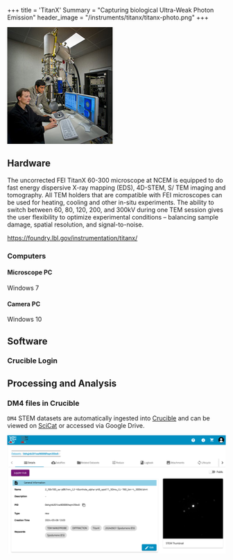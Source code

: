 +++
title = 'TitanX'
Summary = "Capturing biological Ultra-Weak Photon Emission"
header_image = "/instruments/titanx/titanx-photo.png"
+++


![TitanX Photo](titanx-photo.png)

## Hardware

The uncorrected FEI TitanX 60-300 microscope at NCEM is equipped to do fast energy dispersive X-ray mapping (EDS), 4D-STEM, S/ TEM imaging and tomography.  All TEM holders that are compatible with FEI microscopes can be used for heating, cooling and other in-situ experiments. The ability to switch between 60, 80, 120, 200, and 300kV during one TEM session gives the user flexibility to optimize experimental conditions – balancing sample damage, spatial resolution, and signal-to-noise.

https://foundry.lbl.gov/instrumentation/titanx/



### Computers

#### Microscope PC
Windows 7

#### Camera PC 
Windows 10

## Software


### Crucible Login

## Processing and Analysis 

### DM4 files in Crucible

`DM4` STEM datasets are automatically ingested into [Crucible](https://crucible.lbl.gov) and can be viewed on [SciCat](https://mf-scicat.lbl.gov) or accessed via Google Drive.

![alt text](DM4_scicat_screenshot.png)